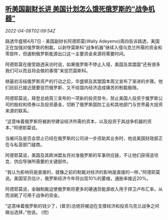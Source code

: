 <!--1649385063000-->
[听美国副财长讲 美国计划怎么饿死俄罗斯的“战争机器”](https://cn.reuters.com/article/us-russia-sanctions-war-funding-0408-idCNKCS2M005T)
------

<div><i>2022-04-08T02:09:54Z</i></div><p>路透华盛顿4月7日 - 美国副财长阿德耶莫(Wally Adeyemo)周四告诉路透，美国正在加强对俄罗斯的制裁，以剥夺莫斯科“战争机器”继续入侵乌克兰所需的资金和零部件，但遏制俄罗斯能源出口这一主要资金来源将需要时间。</p><p>阿德耶莫在接受路透采访时说，如果俄罗斯不停止入侵，美国及其盟国“还有很多我们可以而且将会做的事情”来惩罚莫斯科。</p><p>继最初冻结俄罗斯资产的行动之后，华盛顿及其盟国本周又宣布了渐进的步骤。他们目前已接近既要惩罚俄罗斯、又不给国内经济造成痛苦的制裁极限。</p><p>阿德耶莫说，拜登总统周三宣布的一项新的投资禁令，禁止美国人投资于俄罗斯公司的股权和债券以及投资基金，切断了俄罗斯国防工业和其他部门与世界最大投资来源的联系。</p><p>“这意味着俄罗斯将被剥夺建设经济所需的资本，以及投资于其战争机器的资本，”阿德耶莫说。</p><p>当被问及是否会禁止已经在俄罗斯的公司进一步资助其业务时，他说美国财政部正在与私营部门磋商。</p><p>阿德耶莫说，美国及其欧洲盟友将对准俄罗斯的军事供应链，不让他们获得造坦克、供应导弹所需要的关键部件。</p><p>“我认为影响将是直接的，就像之前的制裁对经济的影响是直接的一样，”阿德耶莫说。美国官员估计，俄罗斯经济今年将出现10%的萎缩，通胀率接近20%。</p><p>阿德耶莫说，金融制裁迫使俄罗斯将更多的硬通货能源收入用于捍卫卢布汇率，从而消耗了可用于战争的资金。</p><p>“这意味着俄罗斯的钱少了，(普京)总统将被迫在支撑经济和投资乌克兰战争之间做出选择，”他说。 (完)</p>
